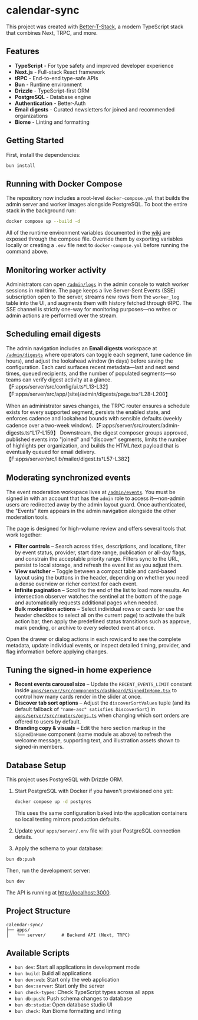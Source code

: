 # calendar-sync

This project was created with [Better-T-Stack](https://github.com/AmanVarshney01/create-better-t-stack), a modern TypeScript stack that combines Next, TRPC, and more.

## Features

- **TypeScript** - For type safety and improved developer experience
- **Next.js** - Full-stack React framework
- **tRPC** - End-to-end type-safe APIs
- **Bun** - Runtime environment
- **Drizzle** - TypeScript-first ORM
- **PostgreSQL** - Database engine
- **Authentication** - Better-Auth
- **Email digests** - Curated newsletters for joined and recommended organizations
- **Biome** - Linting and formatting

## Getting Started

First, install the dependencies:

```bash
bun install
```

## Running with Docker Compose

The repository now includes a root-level `docker-compose.yml` that builds the admin server and worker images alongside PostgreSQL. To boot the entire stack in the background run:

```bash
docker compose up --build -d
```

All of the runtime environment variables documented in the [wiki](WIKI.md#8-environment--deployment) are exposed through the compose file. Override them by exporting variables locally or creating a `.env` file next to `docker-compose.yml` before running the command above.

## Monitoring worker activity

Administrators can open [`/admin/logs`](apps/server/src/app/(site)/admin/logs/page.tsx) in the admin console to watch worker sessions in real time. The page keeps a live Server-Sent Events (SSE) subscription open to the server, streams new rows from the `worker_log` table into the UI, and augments them with history fetched through tRPC. The SSE channel is strictly one-way for monitoring purposes—no writes or admin actions are performed over the stream.

## Scheduling email digests

The admin navigation includes an **Email digests** workspace at [`/admin/digests`](apps/server/src/app/(site)/admin/digests/page.tsx) where operators can toggle each segment, tune cadence (in hours), and adjust the lookahead window (in days) before saving the configuration. Each card surfaces recent metadata—last and next send times, queued recipients, and the number of populated segments—so teams can verify digest activity at a glance.【F:apps/server/src/config/ui.ts†L13-L32】【F:apps/server/src/app/(site)/admin/digests/page.tsx†L28-L200】

When an administrator saves changes, the TRPC router ensures a schedule exists for every supported segment, persists the enabled state, and enforces cadence and lookahead bounds with sensible defaults (weekly cadence over a two-week window).【F:apps/server/src/routers/admin-digests.ts†L17-L159】 Downstream, the digest composer groups approved, published events into "joined" and "discover" segments, limits the number of highlights per organization, and builds the HTML/text payload that is eventually queued for email delivery.【F:apps/server/src/lib/mailer/digest.ts†L57-L382】

## Moderating synchronized events

The event moderation workspace lives at [`/admin/events`](apps/server/src/app/(site)/admin/events/page.tsx). You must be signed in with an account that has the `admin` role to access it—non-admin users are redirected away by the admin layout guard. Once authenticated, the "Events" item appears in the admin navigation alongside the other moderation tools.

The page is designed for high-volume review and offers several tools that work together:

- **Filter controls** – Search across titles, descriptions, and locations, filter by event status, provider, start date range, publication or all-day flags, and constrain the acceptable priority range. Filters sync to the URL, persist to local storage, and refresh the event list as you adjust them.
- **View switcher** – Toggle between a compact table and card-based layout using the buttons in the header, depending on whether you need a dense overview or richer context for each event.
- **Infinite pagination** – Scroll to the end of the list to load more results. An intersection observer watches the sentinel at the bottom of the page and automatically requests additional pages when needed.
- **Bulk moderation actions** – Select individual rows or cards (or use the header checkbox to select all on the current page) to activate the bulk action bar, then apply the predefined status transitions such as approve, mark pending, or archive to every selected event at once.

Open the drawer or dialog actions in each row/card to see the complete metadata, update individual events, or inspect detailed timing, provider, and flag information before applying changes.

## Tuning the signed-in home experience

- **Recent events carousel size** – Update the `RECENT_EVENTS_LIMIT` constant inside [`apps/server/src/components/dashboard/SignedInHome.tsx`](apps/server/src/components/dashboard/SignedInHome.tsx) to control how many cards render in the slider at once.
- **Discover tab sort options** – Adjust the `discoverSortValues` tuple (and its default fallback of `"name-asc" satisfies DiscoverSort`) in [`apps/server/src/routers/orgs.ts`](apps/server/src/routers/orgs.ts) when changing which sort orders are offered to users by default.
- **Branding copy & visuals** – Edit the hero section markup in the `SignedInHome` component (same module as above) to refresh the welcome message, supporting text, and illustration assets shown to signed-in members.
## Database Setup

This project uses PostgreSQL with Drizzle ORM.

1. Start PostgreSQL with Docker if you haven't provisioned one yet:

   ```bash
   docker compose up -d postgres
   ```

   This uses the same configuration baked into the application containers so local testing mirrors production defaults.
2. Update your `apps/server/.env` file with your PostgreSQL connection details.

3. Apply the schema to your database:
```bash
bun db:push
```


Then, run the development server:

```bash
bun dev
```

The API is running at [http://localhost:3000](http://localhost:3000).





## Project Structure

```
calendar-sync/
├── apps/
│   └── server/      # Backend API (Next, TRPC)
```

## Available Scripts

- `bun dev`: Start all applications in development mode
- `bun build`: Build all applications
- `bun dev:web`: Start only the web application
- `bun dev:server`: Start only the server
- `bun check-types`: Check TypeScript types across all apps
- `bun db:push`: Push schema changes to database
- `bun db:studio`: Open database studio UI
- `bun check`: Run Biome formatting and linting
